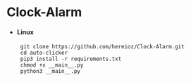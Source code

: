 # Clock-Alarm

* #### Linux
       git clone https://github.com/hereioz/Clock-Alarm.git
       cd auto-clicker
       pip3 install -r requirements.txt
       chmod +x __main__.py
       python3 __main__.py
